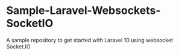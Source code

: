 # Sample-Laravel-Websockets-SocketIO
A sample repository to get started with Laravel 10 using websocket Socket.IO
